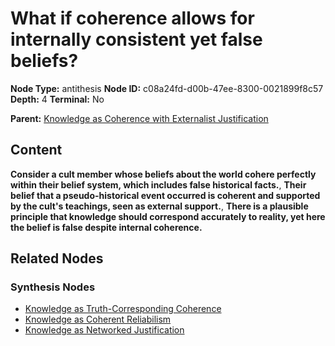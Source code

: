 # What if coherence allows for internally consistent yet false beliefs?

**Node Type:** antithesis
**Node ID:** c08a24fd-d00b-47ee-8300-0021899f8c57
**Depth:** 4
**Terminal:** No

**Parent:** [Knowledge as Coherence with Externalist Justification](knowledge-as-coherence-with-externalist-justification-synthesis-18c24be6-4426-4d07-bad6-0d7d29e988f1.md)

## Content

**Consider a cult member whose beliefs about the world cohere perfectly within their belief system, which includes false historical facts.**, **Their belief that a pseudo-historical event occurred is coherent and supported by the cult's teachings, seen as external support.**, **There is a plausible principle that knowledge should correspond accurately to reality, yet here the belief is false despite internal coherence.**

## Related Nodes

### Synthesis Nodes

- [Knowledge as Truth-Corresponding Coherence](knowledge-as-truth-corresponding-coherence-synthesis-d420e6ce-48d2-48e4-9044-7eaafa579d66.md)
- [Knowledge as Coherent Reliabilism](knowledge-as-coherent-reliabilism-synthesis-5286d3b2-5a96-43a3-b68b-5c29314189a1.md)
- [Knowledge as Networked Justification](knowledge-as-networked-justification-synthesis-99a9843b-b475-46da-b555-9aceb4125044.md)

